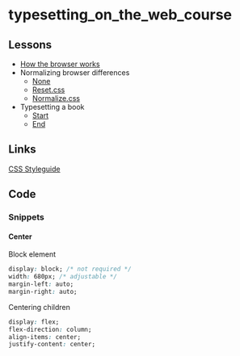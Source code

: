 # typesetting_on_the_web_course

## Lessons

- [How the browser works](tktk.com)
- Normalizing browser differences
    - [None](/lessons/reset-css/none.html)
    - [Reset.css](/lessons/reset-css/reset.html)
    - [Normalize.css](/lessons/reset-css/normalize.html)
- Typesetting a book
    - [Start](/lessons/book/start.html)
    - [End](/lessons/book/end.html)


## Links

[CSS Styleguide](https://css-tricks.com/sass-style-guide/)

## Code

### Snippets

#### Center

Block element

```css
display: block; /* not required */
width: 680px; /* adjustable */
margin-left: auto;
margin-right: auto;
```

Centering children

```css
display: flex;
flex-direction: column;
align-items: center;
justify-content: center;
```
